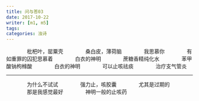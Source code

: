 ```yaml
---
title: 问与答03
date: 2017-10-22
writer: [m1, m5]
tags:
categories: 浊诗
---
```


　　　　枇杷叶，罂粟壳
　　　　桑白皮，薄荷脑
　　　　我思慕你
　　　　有如重罪的囚犯思慕着
　　　　白衣的神明
　　　　蔗糖香精纯化水
　　　　苯甲酸钠枸橼酸
　　　　白衣的神明
　　　　可以止咳祛痰
　　　　治疗支气管炎

---

　　　　为什么不试试
　　　　强力止，咳胶囊
　　　　尤其是过期的
　　　　那是我感觉最好
　　　　神明一般的止咳药
